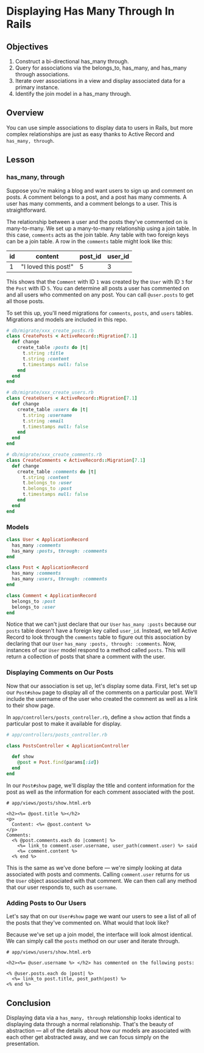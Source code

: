 # Displaying Has Many Through In Rails

## Objectives

1. Construct a bi-directional has_many through.
2. Query for associations via the belongs_to, has_many, and has_many through associations.
3. Iterate over associations in a view and display associated data for a primary instance.
4. Identify the join model in a has_many through.

## Overview

You can use simple associations to display data to users in Rails, but more complex relationships are just as easy thanks to Active Record and `has_many, through`.

## Lesson

### has_many, through

Suppose you're making a blog and want users to sign up and comment on posts. A comment belongs to a post, and a post has many comments. A user has many comments, and a comment belongs to a user. This is straightforward.

The relationship between a user and the posts they've commented on is many-to-many. We set up a many-to-many relationship using a join table. In this case, `comments` acts as the join table. Any table with two foreign keys can be a join table. A row in the `comments` table might look like this:

| id | content           | post_id | user_id |
|----|-------------------|---------|---------|
| 1  | "I loved this post!" | 5       | 3       |

This shows that the `Comment` with ID `1` was created by the `User` with ID `3` for the `Post` with ID `5`. You can determine all posts a user has commented on and all users who commented on any post. You can call `@user.posts` to get all those posts.

To set this up, you'll need migrations for `comments`, `posts`, and `users` tables. Migrations and models are included in this repo.

```ruby
# db/migrate/xxx_create_posts.rb
class CreatePosts < ActiveRecord::Migration[7.1]
  def change
    create_table :posts do |t|
      t.string :title
      t.string :content
      t.timestamps null: false
    end
  end
end
```

```ruby
# db/migrate/xxx_create_users.rb
class CreateUsers < ActiveRecord::Migration[7.1]
  def change
    create_table :users do |t|
      t.string :username
      t.string :email
      t.timestamps null: false
    end
  end
end
```

```ruby
# db/migrate/xxx_create_comments.rb
class CreateComments < ActiveRecord::Migration[7.1]
  def change
    create_table :comments do |t|
      t.string :content
      t.belongs_to :user
      t.belongs_to :post
      t.timestamps null: false
    end
  end
end
```

### Models

```ruby
class User < ApplicationRecord
  has_many :comments
  has_many :posts, through: :comments
end

class Post < ApplicationRecord
  has_many :comments
  has_many :users, through: :comments
end

class Comment < ApplicationRecord
  belongs_to :post
  belongs_to :user
end
```

Notice that we can't just declare that our `User` `has_many :posts` because our `posts` table doesn't have a foreign key called `user_id`. Instead, we tell Active Record to look through the `comments` table to figure out this association by declaring that our `User` `has_many :posts, through: :comments`. Now, instances of our `User` model respond to a method called `posts`. This will return a collection of posts that share a comment with the user.

### Displaying Comments on Our Posts

Now that our association is set up, let's display some data. First, let's set up our `Post#show` page to display all of the comments on a particular post. We'll include the username of the user who created the comment as well as a link to their show page.

In `app/controllers/posts_controller.rb`, define a `show` action that finds a particular post to make it available for display.

```ruby
# app/controllers/posts_controller.rb

class PostsController < ApplicationController

  def show
    @post = Post.find(params[:id])
  end
end
```

In our `Post#show` page, we'll display the title and content information for the post as well as the information for each comment associated with the post.

```erb
# app/views/posts/show.html.erb

<h2><%= @post.title %></h2>
<p>
  Content: <%= @post.content %>
</p>
Comments:
  <% @post.comments.each do |comment| %>
    <%= link_to comment.user.username, user_path(comment.user) %> said
    <%= comment.content %>
  <% end %>
```

This is the same as we've done before –– we're simply looking at data associated with posts and comments. Calling `comment.user` returns for us the `User` object associated with that comment. We can then call any method that our user responds to, such as `username`.

### Adding Posts to Our Users

Let's say that on our `User#show` page we want our users to see a list of all of the posts that they've commented on. What would that look like?

Because we've set up a join model, the interface will look almost identical. We can simply call the `posts` method on our user and iterate through.

```erb
# app/views/users/show.html.erb

<h2><%= @user.username %> </h2> has commented on the following posts:

<% @user.posts.each do |post| %>
  <%= link_to post.title, post_path(post) %>
<% end %>
```

## Conclusion

Displaying data via a `has_many, through` relationship looks identical to displaying data through a normal relationship. That's the beauty of abstraction –– all of the details about how our models are associated with each other get abstracted away, and we can focus simply on the presentation.
